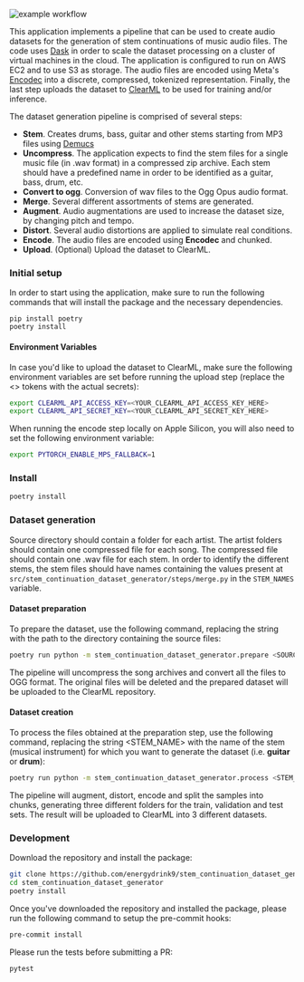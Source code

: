 ![example workflow](https://github.com/energydrink9/stem_continuation_dataset_generator/actions/workflows/python-app.yml/badge.svg)


This application implements a pipeline that can be used to create audio datasets for the generation of stem continuations of music audio files. The code uses [Dask](https://www.dask.org/) in order to scale the dataset processing on a cluster of virtual machines in the cloud. The application is configured to run on AWS EC2 and to use S3 as storage. The audio files are encoded using Meta's [Encodec](https://github.com/facebookresearch/encodec) into a discrete, compressed, tokenized representation. Finally, the last step uploads the dataset to [ClearML](https://clear.ml) to be used for training and/or inference.

The dataset generation pipeline is comprised of several steps:
- **Stem**. Creates drums, bass, guitar and other stems starting from MP3 files using [Demucs](https://github.com/adefossez/demucs)
- **Uncompress**. The application expects to find the stem files for a single music file (in .wav format) in a compressed zip archive. Each stem should have a predefined name in order to be identified as a guitar, bass, drum, etc.
- **Convert to ogg**. Conversion of wav files to the Ogg Opus audio format.
- **Merge**. Several different assortments of stems are generated.
- **Augment**. Audio augmentations are used to increase the dataset size, by changing pitch and tempo.
- **Distort**. Several audio distortions are applied to simulate real conditions.
- **Encode**. The audio files are encoded using **Encodec** and chunked.
- **Upload**. (Optional) Upload the dataset to ClearML.

### Initial setup

In order to start using the application, make sure to run the following commands that will install the package and the necessary dependencies.

```
pip install poetry
poetry install
```

#### Environment Variables

In case you'd like to upload the dataset to ClearML, make sure the following environment variables are set before running the upload step (replace the <> tokens with the actual secrets):

```sh
export CLEARML_API_ACCESS_KEY=<YOUR_CLEARML_API_ACCESS_KEY_HERE>
export CLEARML_API_SECRET_KEY=<YOUR_CLEARML_API_SECRET_KEY_HERE>
```

When running the encode step locally on Apple Silicon, you will also need to set the following environment variable:
```sh
export PYTORCH_ENABLE_MPS_FALLBACK=1
```

### Install

```sh
poetry install
```


### Dataset generation

Source directory should contain a folder for each artist. The artist folders should contain one compressed file for each song. The compressed file should contain one .wav file for each stem. In order to identify the different stems, the stem files should have names containing the values present at `src/stem_continuation_dataset_generator/steps/merge.py` in the `STEM_NAMES` variable.

#### Dataset preparation

To prepare the dataset, use the following command, replacing the string <SOURCE-DIRECTORY> with the path to the directory containing the source files:

```sh
poetry run python -m stem_continuation_dataset_generator.prepare <SOURCE-DIRECTORY>
```

The pipeline will uncompress the song archives and convert all the files to OGG format. The original files will be deleted and the prepared dataset will be uploaded to the ClearML repository.

#### Dataset creation

To process the files obtained at the preparation step, use the following command, replacing the string <STEM_NAME> with the name of the stem (musical instrument) for which you want to generate the dataset (i.e. **guitar** or **drum**):

```sh
poetry run python -m stem_continuation_dataset_generator.process <STEM_NAME>
```

The pipeline will augment, distort, encode and split the samples into chunks, generating three different folders for the train, validation and test sets. The result will be uploaded to ClearML into 3 different datasets.

### Development

Download the repository and install the package:

```sh
git clone https://github.com/energydrink9/stem_continuation_dataset_generator.git
cd stem_continuation_dataset_generator
poetry install
```

Once you've downloaded the repository and installed the package, please run the following command to setup the pre-commit hooks:
```sh
pre-commit install
```

Please run the tests before submitting a PR:
```sh
pytest
```